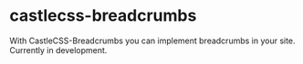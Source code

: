 # castlecss-breadcrumbs
With CastleCSS-Breadcrumbs you can implement breadcrumbs in your site. Currently in development.
